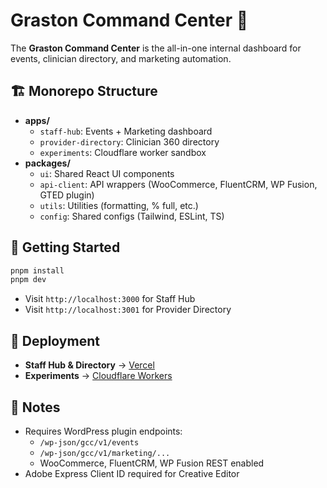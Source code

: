 # Graston Command Center 🚀

The **Graston Command Center** is the all-in-one internal dashboard for events, clinician directory, and marketing automation.

## 🏗 Monorepo Structure
- **apps/**
  - `staff-hub`: Events + Marketing dashboard
  - `provider-directory`: Clinician 360 directory
  - `experiments`: Cloudflare worker sandbox
- **packages/**
  - `ui`: Shared React UI components
  - `api-client`: API wrappers (WooCommerce, FluentCRM, WP Fusion, GTED plugin)
  - `utils`: Utilities (formatting, % full, etc.)
  - `config`: Shared configs (Tailwind, ESLint, TS)

## 🚀 Getting Started
```bash
pnpm install
pnpm dev
```

- Visit `http://localhost:3000` for Staff Hub
- Visit `http://localhost:3001` for Provider Directory

## 🧩 Deployment
- **Staff Hub & Directory** → [Vercel](https://vercel.com/)
- **Experiments** → [Cloudflare Workers](https://developers.cloudflare.com/workers/)

## 🔑 Notes
- Requires WordPress plugin endpoints:
  - `/wp-json/gcc/v1/events`
  - `/wp-json/gcc/v1/marketing/...`
  - WooCommerce, FluentCRM, WP Fusion REST enabled
- Adobe Express Client ID required for Creative Editor
